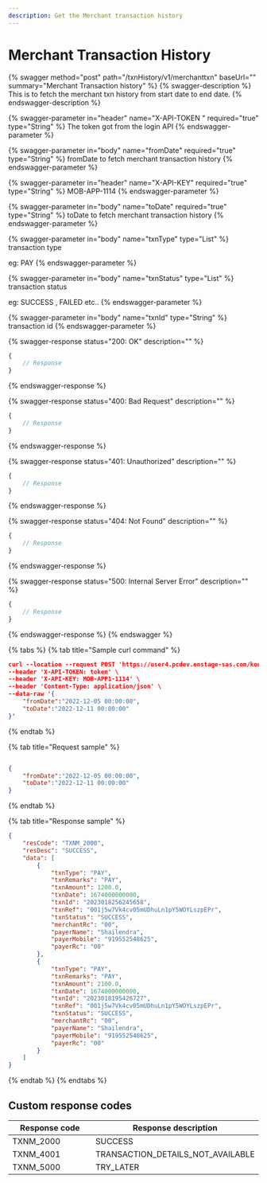 ```yaml
---
description: Get the Merchant transaction history
---
```


# Merchant Transaction History

{% swagger method="post" path="/txnHistory/v1/merchanttxn" baseUrl="<domain>" summary="Merchant Transaction history" %}
{% swagger-description %}
This is to fetch the merchant txn history from start date to end date.
{% endswagger-description %}

{% swagger-parameter in="header" name="X-API-TOKEN  " required="true" type="String" %}
The token got from the login API
{% endswagger-parameter %}

{% swagger-parameter in="body" name="fromDate" required="true" type="String" %}
fromDate to fetch merchant transaction history
{% endswagger-parameter %}

{% swagger-parameter in="header" name="X-API-KEY" required="true" type="String" %}
MOB-APP-1114
{% endswagger-parameter %}

{% swagger-parameter in="body" name="toDate" required="true" type="String" %}
toDate to fetch merchant transaction history
{% endswagger-parameter %}

{% swagger-parameter in="body" name="txnType" type="List<String>" %}
transaction type

eg: PAY
{% endswagger-parameter %}

{% swagger-parameter in="body" name="txnStatus" type="List<String>" %}
transaction status

eg: SUCCESS , FAILED etc..
{% endswagger-parameter %}

{% swagger-parameter in="body" name="txnId" type="String" %}
transaction id
{% endswagger-parameter %}

{% swagger-response status="200: OK" description="" %}
```javascript
{
    // Response
}
```
{% endswagger-response %}

{% swagger-response status="400: Bad Request" description="" %}
```javascript
{
    // Response
}
```
{% endswagger-response %}

{% swagger-response status="401: Unauthorized" description="" %}
```javascript
{
    // Response
}
```
{% endswagger-response %}

{% swagger-response status="404: Not Found" description="" %}
```javascript
{
    // Response
}
```
{% endswagger-response %}

{% swagger-response status="500: Internal Server Error" description="" %}
```javascript
{
    // Response
}
```
{% endswagger-response %}
{% endswagger %}

{% tabs %}
{% tab title="Sample curl command" %}
```json
curl --location --request POST 'https://user4.pcdev.enstage-sas.com/kong/txnHistory/v1/merchanttxn' \
--header 'X-API-TOKEN: token' \
--header 'X-API-KEY: MOB-APP1-1114' \
--header 'Content-Type: application/json' \
--data-raw '{
    "fromDate":"2022-12-05 00:00:00",
    "toDate":"2022-12-11 00:00:00"
}'
```
{% endtab %}

{% tab title="Request sample" %}
```json

{
    "fromDate":"2022-12-05 00:00:00",
    "toDate":"2022-12-11 00:00:00"
}

```
{% endtab %}

{% tab title="Response sample" %}
```json
{
    "resCode": "TXNM_2000",
    "resDesc": "SUCCESS",
    "data": [
        {
            "txnType": "PAY",
            "txnRemarks": "PAY",
            "txnAmount": 1200.0,
            "txnDate": 1674000000000,
            "txnId": "2023018256245658",
            "txnRef": "001j5w7Vk4cv05mUDhuLn1pY5WOYLszpEPr",
            "txnStatus": "SUCCESS",
            "merchantRc": "00",
            "payerName": "Shailendra",
            "payerMobile": "919552548625",
            "payerRc": "00"
        },
        {
            "txnType": "PAY",
            "txnRemarks": "PAY",
            "txnAmount": 2100.0,
            "txnDate": 1674000000000,
            "txnId": "2023018195426727",
            "txnRef": "001j5w7Vk4cv05mUDhuLn1pY5WOYLszpEPr",
            "txnStatus": "SUCCESS",
            "merchantRc": "00",
            "payerName": "Shailendra",
            "payerMobile": "919552548625",
            "payerRc": "00"
        }
    ]
}
```
{% endtab %}
{% endtabs %}

## Custom response codes

<table><thead><tr><th width="373">Response code</th><th>Response description</th></tr></thead><tbody><tr><td>TXNM_2000</td><td>SUCCESS</td></tr><tr><td>TXNM_4001</td><td>TRANSACTION_DETAILS_NOT_AVAILABLE</td></tr><tr><td>TXNM_5000</td><td>TRY_LATER</td></tr></tbody></table>

